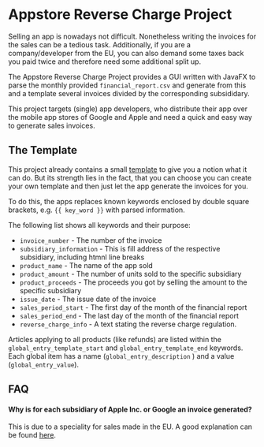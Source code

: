Appstore Reverse Charge Project
===============================

Selling an app is nowadays not difficult.
Nonetheless writing the invoices for the sales can be a tedious task.
Additionally, if you are a company/developer from the EU, you can also demand some taxes back you paid twice and therefore need some additional split up.

The Appstore Reverse Charge Project provides a GUI written with JavaFX to parse the monthly provided `financial_report.csv` and generate from this and a template several invoices divided by the corresponding subsididary.

This project targets (single) app developers, who distribute their app over the mobile app stores of Google and Apple and need a quick and easy way to generate sales invoices.

## The Template
This project already contains a small [template](src/main/resources/de/skymatic/appstore_invoices/gui/template.html) to give you a notion what it can do.
But its strength lies in the fact, that you can choose you can create your own template and then just let the app generate the invoices for you.

To do this, the apps replaces known keywords enclosed by double square brackets, e.g. `{{ key_word }}` with parsed information.

The following list shows all keywords and their purpose:
* `invoice_number` - The number of the invoice
* `subsidiary_information` - This is fill address of the respective subsidiary, including htmnl line breaks
* `product_name` - The name of the app sold
* `product_amount` - The number of units sold to the specific subsidiary
* `product_proceeds` - The proceeds you got by selling the amount to the specific subsidiary
* `issue_date` - The issue date of the invoice
* `sales_period_start` - The first day of the month of the financial report
* `sales_period_end` - The last day of the month of the financial report
* `reverse_charge_info` - A text stating the reverse charge regulation.

Articles applying to all products (like refunds) are listed within the `global_entry_template_start` and `global_entry_template_end` keywords. Each global item has a name (`global_entry_description` ) and a value (`global_entry_value`).

## FAQ

#### Why is for each subsidiary of Apple Inc. or Google an invoice generated?
This is due to a speciality for sales made in the EU.
A good explanation can be found [here](https://github.com/fedoco/apple-slicer#now-for-the-problem).
